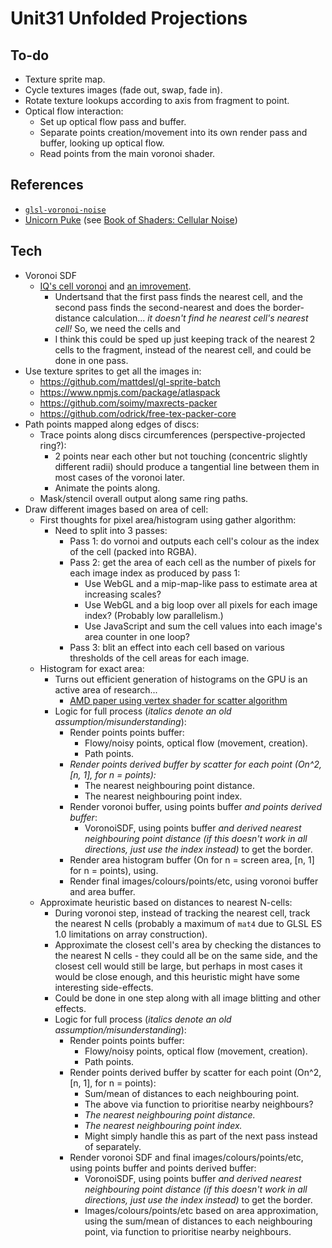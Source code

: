 # Unit31 Unfolded Projections

## To-do

- Texture sprite map.
- Cycle textures images (fade out, swap, fade in).
- Rotate texture lookups according to axis from fragment to point.
- Optical flow interaction:
  - Set up optical flow pass and buffer.
  - Separate points creation/movement into its own render pass and buffer, looking up optical flow.
  - Read points from the main voronoi shader.

## References

- [`glsl-voronoi-noise`](https://github.com/MaxBittker/glsl-voronoi-noise)
- [Unicorn Puke](https://thebookofshaders.com/edit.php?log=160504143842) (see [Book of Shaders: Cellular Noise](https://thebookofshaders.com/12/))

## Tech

- Voronoi SDF
  - [IQ's cell voronoi](https://www.shadertoy.com/view/ldl3W8) and [an imrovement](https://www.shadertoy.com/view/llG3zy).
    - Undertsand that the first pass finds the nearest cell, and the second pass finds the second-nearest and does the border-distance calculation... _it doesn't find he nearest cell's nearest cell!_ So, we need the cells and
    - I think this could be sped up just keeping track of the nearest 2 cells to the fragment, instead of the nearest cell, and could be done in one pass.
- Use texture sprites to get all the images in:
  - https://github.com/mattdesl/gl-sprite-batch
  - https://www.npmjs.com/package/atlaspack
  - https://github.com/soimy/maxrects-packer
  - https://github.com/odrick/free-tex-packer-core
- Path points mapped along edges of discs:
  - Trace points along discs circumferences (perspective-projected ring?):
    - 2 points near each other but not touching (concentric slightly different radii) should produce a tangential line between them in most cases of the voronoi later.
    - Animate the points along.
  - Mask/stencil overall output along same ring paths.
- Draw different images based on area of cell:
  - First thoughts for pixel area/histogram using gather algorithm:
    - Need to split into 3 passes:
      - Pass 1: do vornoi and outputs each cell's colour as the index of the cell (packed into RGBA).
      - Pass 2: get the area of each cell as the number of pixels for each image index as produced by pass 1:
        - Use WebGL and a mip-map-like pass to estimate area at increasing scales?
        - Use WebGL and a big loop over all pixels for each image index? (Probably low parallelism.)
        - Use JavaScript and sum the cell values into each image's area counter in one loop?
      - Pass 3: blit an effect into each cell based on various thresholds of the cell areas for each image.
  - Histogram for exact area:
    - Turns out efficient generation of histograms on the GPU is an active area of research...
      - [AMD paper using vertex shader for scatter algorithm](https://developer.amd.com/wordpress/media/2012/10/GPUHistogramGeneration_preprint.pdf)
    - Logic for full process (_italics denote an old assumption/misunderstanding_):
      - Render points points buffer:
        - Flowy/noisy points, optical flow (movement, creation).
        - Path points.
      - _Render points derived buffer by scatter for each point (On^2, [n, 1], for n = points):_
        - The nearest neighbouring point distance.
        - The nearest neighbouring point index.
      - Render voronoi buffer, using points buffer _and points derived buffer_:
        - VoronoiSDF, using points buffer _and derived nearest neighbouring point distance (if this doesn't work in all directions, just use the index instead)_ to get the border.
      - Render area histogram buffer (On for n = screen area, [n, 1] for n = points), using.
      - Render final images/colours/points/etc, using voronoi buffer and area buffer.
  - Approximate heuristic based on distances to nearest N-cells:
    - During voronoi step, instead of tracking the nearest cell, track the nearest N cells (probably a maximum of `mat4` due to GLSL ES 1.0 limitations on array construction).
    - Approximate the closest cell's area by checking the distances to the nearest N cells - they could all be on the same side, and the closest cell would still be large, but perhaps in most cases it would be close enough, and this heuristic might have some interesting side-effects.
    - Could be done in one step along with all image blitting and other effects.
    - Logic for full process (_italics denote an old assumption/misunderstanding_):
      - Render points points buffer:
        - Flowy/noisy points, optical flow (movement, creation).
        - Path points.
      - Render points derived buffer by scatter for each point (On^2, [n, 1], for n = points):
        - Sum/mean of distances to each neighbouring point.
        - The above via function to prioritise nearby neighbours?
        - _The nearest neighbouring point distance._
        - _The nearest neighbouring point index._
        - Might simply handle this as part of the next pass instead of separately.
      - Render voronoi SDF and final images/colours/points/etc, using points buffer and points derived buffer:
        - VoronoiSDF, using points buffer _and derived nearest neighbouring point distance (if this doesn't work in all directions, just use the index instead)_ to get the border.
        - Images/colours/points/etc based on area approximation, using the sum/mean of distances to each neighbouring point, via function to prioritise nearby neighbours.
